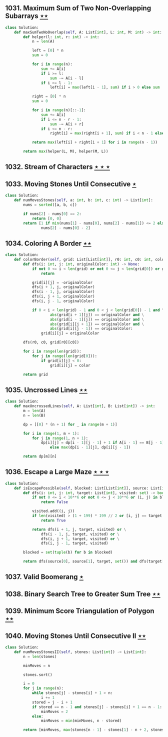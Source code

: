 ## 1031. Maximum Sum of Two Non-Overlapping Subarrays [$\star\star$](https://leetcode.com/problems/maximum-sum-of-two-non-overlapping-subarrays)

```python
class Solution:
    def maxSumTwoNoOverlap(self, A: List[int], L: int, M: int) -> int:
        def helper(l: int, r: int) -> int:
            n = len(A)

            left = [0] * n
            sum = 0

            for i in range(n):
                sum += A[i]
                if i >= l:
                    sum -= A[i - l]
                if i >= l - 1:
                    left[i] = max(left[i - 1], sum) if i > 0 else sum

            right = [0] * n
            sum = 0

            for i in range(n)[::-1]:
                sum += A[i]
                if i <= n - r - 1:
                    sum -= A[i + r]
                if i <= n - r:
                    right[i] = max(right[i + 1], sum) if i < n - 1 else sum

            return max(left[i] + right[i + 1] for i in range(n - 1))

        return max(helper(L, M), helper(M, L))
```

## 1032. Stream of Characters [$\star\star\star$](https://leetcode.com/problems/stream-of-characters)

## 1033. Moving Stones Until Consecutive [$\star$](https://leetcode.com/problems/moving-stones-until-consecutive)

```python
class Solution:
    def numMovesStones(self, a: int, b: int, c: int) -> List[int]:
        nums = sorted([a, b, c])

        if nums[2] - nums[0] == 2:
            return [0, 0]
        return [1 if min(nums[1] - nums[0], nums[2] - nums[1]) <= 2 else 2,
                nums[2] - nums[0] - 2]
```

## 1034. Coloring A Border [$\star\star$](https://leetcode.com/problems/coloring-a-border)

```python
class Solution:
    def colorBorder(self, grid: List[List[int]], r0: int, c0: int, color: int) -> List[List[int]]:
        def dfs(i: int, j: int, originalColor: int) -> None:
            if not 0 <= i < len(grid) or not 0 <= j < len(grid[0]) or grid[i][j] != originalColor:
                return

            grid[i][j] = -originalColor
            dfs(i + 1, j, originalColor)
            dfs(i - 1, j, originalColor)
            dfs(i, j + 1, originalColor)
            dfs(i, j - 1, originalColor)

            if 0 < i < len(grid) - 1 and 0 < j < len(grid[0]) - 1 and \
                    abs(grid[i + 1][j]) == originalColor and \
                    abs(grid[i - 1][j]) == originalColor and \
                    abs(grid[i][j + 1]) == originalColor and \
                    abs(grid[i][j - 1]) == originalColor:
                grid[i][j] = originalColor

        dfs(r0, c0, grid[r0][c0])

        for i in range(len(grid)):
            for j in range(len(grid[0])):
                if grid[i][j] < 0:
                    grid[i][j] = color

        return grid
```

## 1035. Uncrossed Lines [$\star\star$](https://leetcode.com/problems/uncrossed-lines)

```python
class Solution:
    def maxUncrossedLines(self, A: List[int], B: List[int]) -> int:
        m = len(A)
        n = len(B)

        dp = [[0] * (n + 1) for _ in range(m + 1)]

        for i in range(1, m + 1):
            for j in range(1, n + 1):
                dp[i][j] = dp[i - 1][j - 1] + 1 if A[i - 1] == B[j - 1] \
                    else max(dp[i - 1][j], dp[i][j - 1])

        return dp[m][n]
```

## 1036. Escape a Large Maze [$\star\star\star$](https://leetcode.com/problems/escape-a-large-maze)

```python
class Solution:
    def isEscapePossible(self, blocked: List[List[int]], source: List[int], target: List[int]) -> bool:
        def dfs(i: int, j: int, target: List[int], visited: set) -> bool:
            if not 0 <= i < 10**6 or not 0 <= j < 10**6 or (i, j) in blocked or (i, j) in visited:
                return False

            visited.add((i, j))
            if len(visited) > (1 + 199) * 199 // 2 or [i, j] == target:
                return True

            return dfs(i + 1, j, target, visited) or \
                dfs(i - 1, j, target, visited) or \
                dfs(i, j + 1, target, visited) or \
                dfs(i, j - 1, target, visited)

        blocked = set(tuple(b) for b in blocked)

        return dfs(source[0], source[1], target, set()) and dfs(target[0], target[1], source, set())
```

## 1037. Valid Boomerang [$\star$](https://leetcode.com/problems/valid-boomerang)

## 1038. Binary Search Tree to Greater Sum Tree [$\star\star$](https://leetcode.com/problems/binary-search-tree-to-greater-sum-tree)

## 1039. Minimum Score Triangulation of Polygon [$\star\star$](https://leetcode.com/problems/minimum-score-triangulation-of-polygon)

## 1040. Moving Stones Until Consecutive II [$\star\star$](https://leetcode.com/problems/moving-stones-until-consecutive-ii)

```python
class Solution:
    def numMovesStonesII(self, stones: List[int]) -> List[int]:
        n = len(stones)

        minMoves = n

        stones.sort()

        i = 0
        for j in range(n):
            while stones[j] - stones[i] + 1 > n:
                i += 1
            stored = j - i + 1
            if stored == n - 1 and stones[j] - stones[i] + 1 == n - 1:
                minMoves = 2
            else:
                minMoves = min(minMoves, n - stored)

        return [minMoves, max(stones[n - 1] - stones[1] - n + 2, stones[n - 2] - stones[0] - n + 2)]
```

